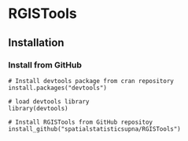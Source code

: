 # RGISTools



## Installation

### Install from GitHub
```
# Install devtools package from cran repository
install.packages("devtools")

# load devtools library
library(devtools)

# Install RGISTools from GitHub repositoy
install_github("spatialstatisticsupna/RGISTools")
```